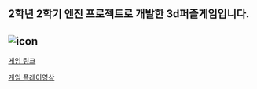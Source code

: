 ## 2학년 2학기 엔진 프로젝트로 개발한 3d퍼즐게임입니다.
![icon](https://github.com/user-attachments/assets/2e577878-5afd-4dd5-9295-e86b2b482951)
---

[게임 링크](https://drive.google.com/file/d/11hap_PM_VVjYwiSrjYhMZlzgQOLUAme3/view?usp=sharing)

[게임 플레이영상](https://youtu.be/seZhC3e8MKg)
